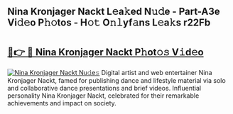 ## Nina Kronjager Nackt L𝚎a𝚔ed N𝚞𝚍e - Part-A3e Vi𝚍𝚎o P𝚑𝚘tos - H𝚘𝚝 O𝚗𝚕yf𝚊ns L𝚎a𝚔s r22Fb

# <h2><a href="http://kf6yd2.oniu.top/?m=Nina+Kronjager+Nackt">🔗👉 🔴 Nina Kronjager Nackt P𝚑ot𝚘𝚜 V𝚒d𝚎o</a></h2>

[![Nina Kronjager Nackt Nu𝚍e𝚜](https://i.imgur.com/0qMVB7G.gif)](http://kf6yd2.oniu.top/?m=Nina+Kronjager+Nackt)
Digital artist and web entertainer Nina Kronjager Nackt, famed for publishing dance and lifestyle material via solo and collaborative dance presentations and brief videos. Influential personality Nina Kronjager Nackt, celebrated for their remarkable achievements and impact on society.  
